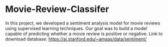 # Movie-Review-Classifer
In this project, we developed a sentiment analysis model for movie reviews using supervised learning techniques. Our goal was to build a model capable of predicting whether a movie review is positive or negative.
Link to download database: https://ai.stanford.edu/~amaas/data/sentiment/
